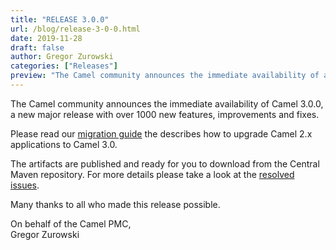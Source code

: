 ```yaml
---
title: "RELEASE 3.0.0"
url: /blog/release-3-0-0.html
date: 2019-11-28
draft: false
author: Gregor Zurowski
categories: ["Releases"]
preview: "The Camel community announces the immediate availability of a new release Camel 3.0.0"
---
```



The Camel community announces the immediate availability of Camel 3.0.0, a new major release with over 1000 new features, improvements and fixes.

Please read our [migration guide](https://camel.apache.org/manual/latest/camel-3-migration-guide.html) the describes how to upgrade Camel 2.x applications to Camel 3.0.

The artifacts are published and ready for you to download from the Central Maven repository. For more details please take a look at the  [resolved issues](/releases/release-3.0.0/#resolved).

Many thanks to all who made this release possible.

On behalf of the Camel PMC,  
Gregor Zurowski
